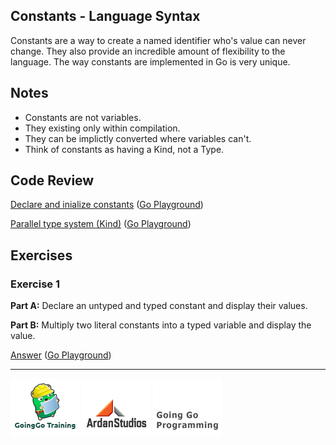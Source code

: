 ## Constants - Language Syntax

Constants are a way to create a named identifier who's value can never change. They also provide an incredible amount of flexibility to the language. The way constants are implemented in Go is very unique.

## Notes

* Constants are not variables.
* They existing only within compilation.
* They can be implictly converted where variables can't.
* Think of constants as having a Kind, not a Type.

## Code Review

[Declare and inialize constants](example1/example1.go) ([Go Playground](http://play.golang.org/p/r-po84hGuz))

[Parallel type system (Kind)](example2/example2.go) ([Go Playground](http://play.golang.org/p/ExxRWe6jUz))

## Exercises

### Exercise 1

**Part A:** Declare an untyped and typed constant and display their values.

**Part B:** Multiply two literal constants into a typed variable and display the value.

[Answer](exercises/exercise1/exercise1.go) ([Go Playground](http://play.golang.org/p/44wgDZ-U2t))

___
[![GoingGo Training](../../00-slides/images/ggt_logo.png)](http://www.goinggotraining.net)
[![Ardan Studios](../../00-slides/images/ardan_logo.png)](http://www.ardanstudios.com)
[![GoingGo Blog](../../00-slides/images/ggb_logo.png)](http://www.goinggo.net)